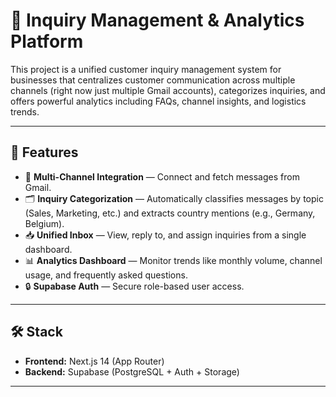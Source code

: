 # 📨 Inquiry Management & Analytics Platform

This project is a unified customer inquiry management system for businesses that centralizes customer communication across multiple channels (right now just multiple Gmail accounts), categorizes inquiries, and offers powerful analytics including FAQs, channel insights, and logistics trends.

---

## 📌 Features

- 🔌 **Multi-Channel Integration** — Connect and fetch messages from Gmail.
- 🗂 **Inquiry Categorization** — Automatically classifies messages by topic (Sales, Marketing, etc.) and extracts country mentions (e.g., Germany, Belgium).
- 📥 **Unified Inbox** — View, reply to, and assign inquiries from a single dashboard.
- 📊 **Analytics Dashboard** — Monitor trends like monthly volume, channel usage, and frequently asked questions.
- 🔒 **Supabase Auth** — Secure role-based user access.

---

## 🛠 Stack

- **Frontend:** Next.js 14 (App Router)
- **Backend:** Supabase (PostgreSQL + Auth + Storage)

---
